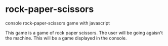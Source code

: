 # rock-paper-scissors
console rock-paper-scissors game with javascript

This game is a game of rock paper scissors. The user will be going agaisn't the machine. This will be a game displayed in the console.